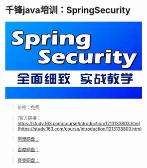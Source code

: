 # 千锋java培训：SpringSecurity

![img](../../../assets/study163/free/36aa26ecce3442b69a40fbb1ec2f5535.jpg)

> 价格：免费

> [官方链接：https://study.163.com/course/introduction/1213133803.htm](https://study.163.com/course/introduction/1213133803.htm)

> [阿里网盘：]()

> [百度网盘：]()

> [夸克网盘：]()
